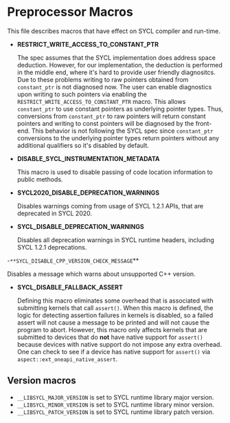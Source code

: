 # Preprocessor Macros 

This file describes macros that have effect on SYCL compiler and run-time.

- **RESTRICT_WRITE_ACCESS_TO_CONSTANT_PTR**

  The spec assumes that the SYCL implementation does address space deduction.
  However, for our implementation, the deduction is performed in the middle end,
  where it's hard to provide user friendly diagnositcs.
  Due to these problems writing to raw pointers obtained from `constant_ptr` is
  not diagnosed now.
  The user can enable diagnostics upon writing to such pointers via enabling the
  `RESTRICT_WRITE_ACCESS_TO_CONSTANT_PTR` macro.
  This allows `constant_ptr` to use constant pointers as underlying
  pointer types. Thus, conversions from `constant_ptr` to raw pointers will return
  constant pointers and writing to const pointers will be diagnosed by the
  front-end.
  This behavior is not following the SYCL spec since `constant_ptr` conversions to
  the underlying pointer types return pointers without any additional qualifiers
  so it's disabled by default.

- **DISABLE_SYCL_INSTRUMENTATION_METADATA**

  This macro is used to disable passing of code location information to public
  methods.

- **SYCL2020_DISABLE_DEPRECATION_WARNINGS**

  Disables warnings coming from usage of SYCL 1.2.1 APIs, that are deprecated in
  SYCL 2020.

- **SYCL_DISABLE_DEPRECATION_WARNINGS**

  Disables all deprecation warnings in SYCL runtime headers, including SYCL
  1.2.1 deprecations.

-`**SYCL_DISABLE_CPP_VERSION_CHECK_MESSAGE`**

  Disables a message which warns about unsupported C++ version.

- **SYCL_DISABLE_FALLBACK_ASSERT**

  Defining this macro eliminates some overhead that is associated with
  submitting kernels that call `assert()`. When this macro is defined, the logic
  for detecting assertion failures in kernels is disabled, so a failed assert
  will not cause a message to be printed and will not cause the program to
  abort. However, this macro only affects kernels that are submitted to devices
  that do **not** have native support for `assert()` because devices with native
  support do not impose any extra overhead. One can check to see if a device has
  native support for `assert()` via `aspect::ext_oneapi_native_assert`.

## Version macros

- `__LIBSYCL_MAJOR_VERSION` is set to SYCL runtime library major version.
- `__LIBSYCL_MINOR_VERSION` is set to SYCL runtime library minor version.
- `__LIBSYCL_PATCH_VERSION` is set to SYCL runtime library patch version.
